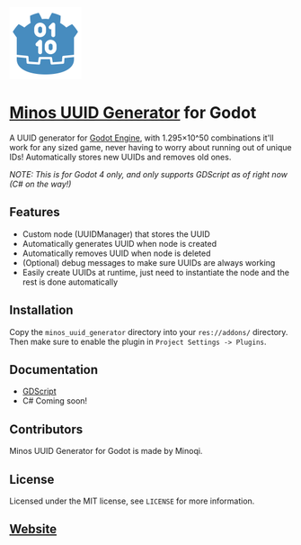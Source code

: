 <img src="Promotion/minosUUIDGeneratorForGodotIcon.svg" width="128" height="128">

# [Minos UUID Generator](https://minosuuidgenerator.carrd.co) for Godot

A UUID generator for [Godot Engine](https://godotengine.org/), with 1.295×10^50 combinations it'll work for any sized game, never having to worry about running out of unique IDs! Automatically stores new UUIDs and removes old ones.

*NOTE: This is for Godot 4 only, and only supports GDScript as of right now (C# on the way!)*

## Features

- Custom node (UUIDManager) that stores the UUID
- Automatically generates UUID when node is created
- Automatically removes UUID when node is deleted
- (Optional) debug messages to make sure UUIDs are always working
- Easily create UUIDs at runtime, just need to instantiate the node and the rest is done automatically

## Installation

Copy the `minos_uuid_generator` directory into your `res://addons/` directory. Then make sure to enable the plugin in `Project Settings -> Plugins`.

## Documentation

- [GDScript](Documentation/GDScriptDocumentation.md)
- C# Coming soon!

## Contributors

Minos UUID Generator for Godot is made by Minoqi.

## License

Licensed under the MIT license, see `LICENSE` for more information.

## [Website](https://minosuuidgenerator.carrd.co)
